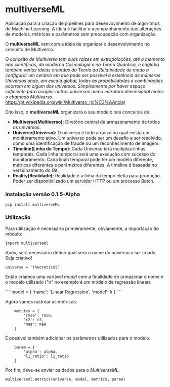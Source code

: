 # multiverseML

Aplicação para a criação de pipelines para desenvovimento de algoritmos de Machine Learning. A ideia é facilitar o acompanhamento das alterações de modelos, métricas e parâmetros sem preocupação com organização.

O <b>multiverseML</b> vem com a ideia de organizar o desenvolvimento no conceito de Multiverso. 

*O conceito de Multiverso tem suas raízes em extrapolações, até o momento não científicas, da moderna Cosmologia e na Teoria Quântica, e engloba também várias ideias oriundas da Teoria da Relatividade de modo a configurar um cenário em que pode ser possível a existência de inúmeros Universos onde, em escala global, todas as probabilidades e combinações ocorrem em algum dos universos. Simplesmente por haver espaço suficiente para acoplar outros universos numa estrutura dimensional maior: o chamado Multiverso.*
<https://pt.wikipedia.org/wiki/Multiverso_(ci%C3%AAncia)>

Dito isso, o <b>multiverseML</b> organizará o seu modelo nos conceitos de:

- <b>Multiverse(Multiverso):</b> Diretório central de armazenamento de todos os universos.
- <b>Universe(Universo):</b> O universo é todo arquivo no qual exista um monitoramento ativo. Um universo pode ser um desafio a ser resolvido, como uma identificação de fraude ou um reconhecimento de imagem.
- <b>Timeline(Linha do Tempo):</b> Cada Universo terá multiplas linhas temporais. Cada linha temporal será uma execução com sucesso do monitoramento. Cada linah temporal pode ter um modelo diferente, métricas diferentes e parâmetros diferentes. A timeline é baseada no versionamento do Git.
- <b>Reality(Realidade):</b> Realidade é a linha do tempo eleita para produção. Poder ser disponibilizado um servidor HTTP ou um processo Batch.


### Instalação versão 0.1.5-Alpha
`pip install multiverseML`

### Utilização

Para utilização é necessário primeiramente, obviamente, a importação do módulo:

`import multiverseml`

Após, será necessário definir qual será o nome do universo a ser criado. Seja criativo!

`universe = 'theoretical'`

Então criamos uma variável <i>model</i> com a finalidade de armazenar o nome e o modelo utilizado ("lr" no exemplo é um modelo de regressão linear).

ˋˋˋ
    model = {
        'name': 'Linear Regression',
        'model': lr
    }
ˋˋˋ

Agora vamos rastrear as métricas:

``` 
    metrics = {
        'rmse': rmse,
        'r2': r2,
        'mae': mae
    }
```

É possível também adicionar os parâmetros utilizados para o modelo.

```
    param = {
        'alpha': alpha,
        'l1_ratio': l1_ratio
    }
```

Por fim, deve-se enviar os dados para o <i>MultiverseML</i>.

`multiverseml.metrics(universe, model, metrics, param)`
    